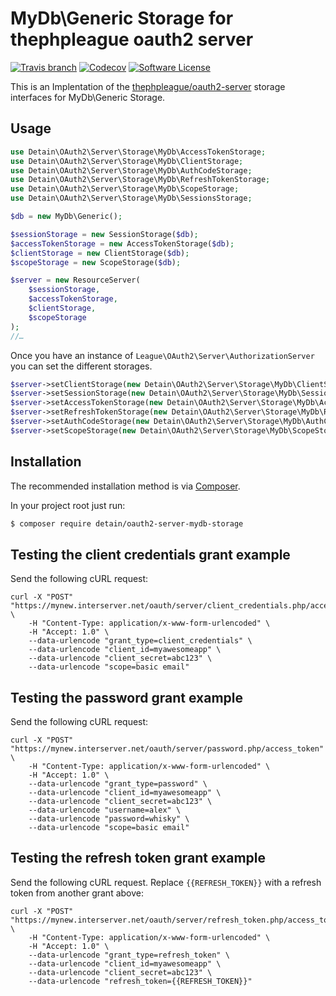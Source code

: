 # MyDb\Generic Storage for thephpleague oauth2 server
[![Travis branch](https://img.shields.io/travis/detain/oauth2-server-mydb-storage/master.svg?style=flat-square)](https://travis-ci.org/detain/oauth2-server-mydb-storage) [![Codecov](https://img.shields.io/codecov/c/github/detain/oauth2-server-mydb-storage.svg?style=flat-square)](https://codecov.io/github/detain/oauth2-server-mydb-storage?branch=master) [![Software License](https://img.shields.io/badge/license-MIT-brightgreen.svg?style=flat-square)](LICENSE)

This is an Implentation of the [thephpleague/oauth2-server](https://github.com/thephpleague/oauth2-server/) 
storage interfaces for MyDb\Generic Storage.

## Usage

```php
use Detain\OAuth2\Server\Storage\MyDb\AccessTokenStorage;
use Detain\OAuth2\Server\Storage\MyDb\ClientStorage;
use Detain\OAuth2\Server\Storage\MyDb\AuthCodeStorage;
use Detain\OAuth2\Server\Storage\MyDb\RefreshTokenStorage;
use Detain\OAuth2\Server\Storage\MyDb\ScopeStorage;
use Detain\OAuth2\Server\Storage\MyDb\SessionsStorage;

$db = new MyDb\Generic();

$sessionStorage = new SessionStorage($db);
$accessTokenStorage = new AccessTokenStorage($db);
$clientStorage = new ClientStorage($db);
$scopeStorage = new ScopeStorage($db);

$server = new ResourceServer(
	$sessionStorage,
	$accessTokenStorage,
	$clientStorage,
	$scopeStorage
);
//…
```

Once you have an instance of `League\OAuth2\Server\AuthorizationServer` you can set the different storages.

```php
$server->setClientStorage(new Detain\OAuth2\Server\Storage\MyDb\ClientStorage($db));
$server->setSessionStorage(new Detain\OAuth2\Server\Storage\MyDb\SessionStorage($db));
$server->setAccessTokenStorage(new Detain\OAuth2\Server\Storage\MyDb\AccessTokenStorage($db));
$server->setRefreshTokenStorage(new Detain\OAuth2\Server\Storage\MyDb\RefreshTokenStorageStorage($db));
$server->setAuthCodeStorage(new Detain\OAuth2\Server\Storage\MyDb\AuthCodeStorage($db));
$server->setScopeStorage(new Detain\OAuth2\Server\Storage\MyDb\ScopeStorage($db));
```

## Installation

The recommended installation method is via [Composer](https://getcomposer.org/).

In your project root just run:

```bash
$ composer require detain/oauth2-server-mydb-storage
```

## Testing the client credentials grant example

Send the following cURL request:

```
curl -X "POST" "https://mynew.interserver.net/oauth/server/client_credentials.php/access_token" \
	-H "Content-Type: application/x-www-form-urlencoded" \
	-H "Accept: 1.0" \
	--data-urlencode "grant_type=client_credentials" \
	--data-urlencode "client_id=myawesomeapp" \
	--data-urlencode "client_secret=abc123" \
	--data-urlencode "scope=basic email"
```

## Testing the password grant example

Send the following cURL request:

```
curl -X "POST" "https://mynew.interserver.net/oauth/server/password.php/access_token" \
	-H "Content-Type: application/x-www-form-urlencoded" \
	-H "Accept: 1.0" \
	--data-urlencode "grant_type=password" \
	--data-urlencode "client_id=myawesomeapp" \
	--data-urlencode "client_secret=abc123" \
	--data-urlencode "username=alex" \
	--data-urlencode "password=whisky" \
	--data-urlencode "scope=basic email"
```

## Testing the refresh token grant example

Send the following cURL request. Replace `{{REFRESH_TOKEN}}` with a refresh token from another grant above:

```
curl -X "POST" "https://mynew.interserver.net/oauth/server/refresh_token.php/access_token" \
	-H "Content-Type: application/x-www-form-urlencoded" \
	-H "Accept: 1.0" \
	--data-urlencode "grant_type=refresh_token" \
	--data-urlencode "client_id=myawesomeapp" \
	--data-urlencode "client_secret=abc123" \
	--data-urlencode "refresh_token={{REFRESH_TOKEN}}"
```

